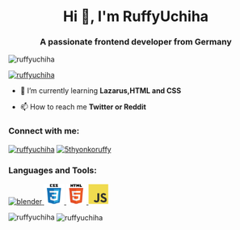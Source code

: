 <h1 align="center">Hi 👋, I'm RuffyUchiha</h1>
<h3 align="center">A passionate frontend developer from Germany</h3>

<p align="left"> <img src="https://komarev.com/ghpvc/?username=ruffyuchiha&label=Profile%20views&color=0e75b6&style=flat" alt="ruffyuchiha" /> </p>

<p align="left"> <a href="https://github.com/ryo-ma/github-profile-trophy"><img src="https://github-profile-trophy.vercel.app/?username=ruffyuchiha" alt="ruffyuchiha" /></a> </p>

- 🌱 I’m currently learning **Lazarus,HTML and CSS**

- 📫 How to reach me **Twitter or Reddit**

<h3 align="left">Connect with me:</h3>
<p align="left">
<a href="https://codepen.io/ruffyuchiha" target="blank"><img align="center" src="https://raw.githubusercontent.com/rahuldkjain/github-profile-readme-generator/master/src/images/icons/Social/codepen.svg" alt="ruffyuchiha" height="30" width="40" /></a>
<a href="https://twitter.com/5thyonkoruffy" target="blank"><img align="center" src="https://raw.githubusercontent.com/rahuldkjain/github-profile-readme-generator/master/src/images/icons/Social/twitter.svg" alt="5thyonkoruffy" height="30" width="40" /></a>
</p>

<h3 align="left">Languages and Tools:</h3>
<p align="left"> <a href="https://www.blender.org/" target="_blank" rel="noreferrer"> <img src="https://download.blender.org/branding/community/blender_community_badge_white.svg" alt="blender" width="40" height="40"/> </a> <a href="https://www.w3schools.com/css/" target="_blank" rel="noreferrer"> <img src="https://raw.githubusercontent.com/devicons/devicon/master/icons/css3/css3-original-wordmark.svg" alt="css3" width="40" height="40"/> </a> <a href="https://www.w3.org/html/" target="_blank" rel="noreferrer"> <img src="https://raw.githubusercontent.com/devicons/devicon/master/icons/html5/html5-original-wordmark.svg" alt="html5" width="40" height="40"/> </a> <a href="https://developer.mozilla.org/en-US/docs/Web/JavaScript" target="_blank" rel="noreferrer"> <img src="https://raw.githubusercontent.com/devicons/devicon/master/icons/javascript/javascript-original.svg" alt="javascript" width="40" height="40"/> </a> </p>

<p><img align="left" src="https://github-readme-stats.vercel.app/api/top-langs?username=ruffyuchiha&show_icons=true&locale=en&layout=compact" alt="ruffyuchiha" /></p>

<p>&nbsp;<img align="center" src="https://github-readme-stats.vercel.app/api?username=ruffyuchiha&show_icons=true&locale=en" alt="ruffyuchiha" /></p>

